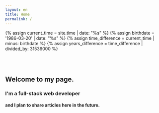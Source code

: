 ```yaml
---
layout: en
title: Home
permalink: /
---
```


{% assign current_time = site.time | date: "%s" %}
{% assign birthdate = '1986-03-20' | date: "%s" %}
{% assign time_difference = current_time | minus: birthdate %}
{% assign years_difference = time_difference | divided_by: 31536000 %}

<div id="home-div" class="innerContent">
    <br/><br/>
    <h2 class="black">Welcome to my page.</h2>
    <h3 class="dimgrey">I'm a full-stack web developer</h3>
    <h4 class="grey">and I plan to share articles here in the future.</h4>
</div>
